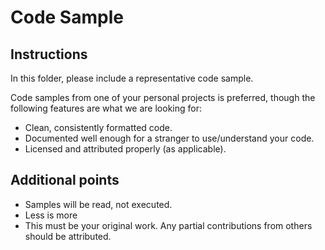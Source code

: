 Code Sample
============

Instructions
-------------

In this folder, please include a representative code sample.

Code samples from one of your personal projects is preferred, though the following features are what we are looking for:

* Clean, consistently formatted code.
* Documented well enough for a stranger to use/understand your code. 
* Licensed and attributed properly (as applicable). 

Additional points
------------------

* Samples will be read, not executed.
* Less is more
* This must be your original work. Any partial contributions from others should be attributed. 
